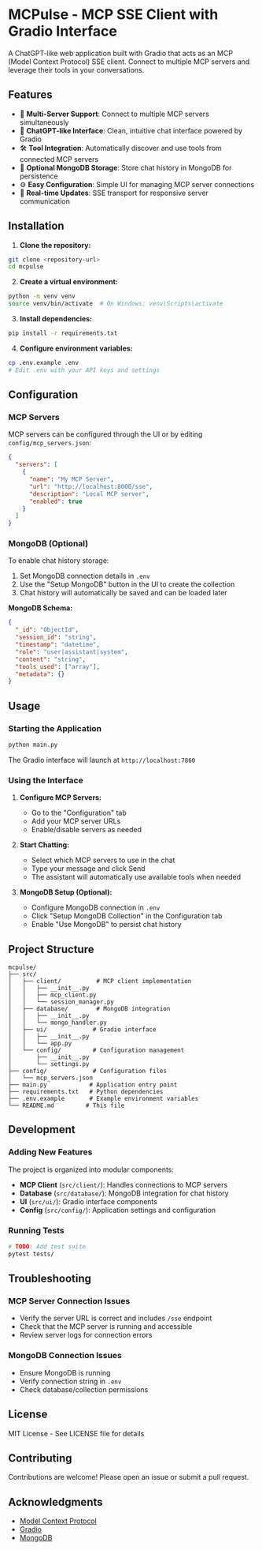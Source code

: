 # MCPulse - MCP SSE Client with Gradio Interface

A ChatGPT-like web application built with Gradio that acts as an MCP (Model Context Protocol) SSE client. Connect to multiple MCP servers and leverage their tools in your conversations.

## Features

- 🔌 **Multi-Server Support**: Connect to multiple MCP servers simultaneously
- 💬 **ChatGPT-like Interface**: Clean, intuitive chat interface powered by Gradio
- 🛠️ **Tool Integration**: Automatically discover and use tools from connected MCP servers
- 💾 **Optional MongoDB Storage**: Store chat history in MongoDB for persistence
- ⚙️ **Easy Configuration**: Simple UI for managing MCP server connections
- 🔄 **Real-time Updates**: SSE transport for responsive server communication

## Installation

1. **Clone the repository:**
```bash
git clone <repository-url>
cd mcpulse
```

2. **Create a virtual environment:**
```bash
python -m venv venv
source venv/bin/activate  # On Windows: venv\Scripts\activate
```

3. **Install dependencies:**
```bash
pip install -r requirements.txt
```

4. **Configure environment variables:**
```bash
cp .env.example .env
# Edit .env with your API keys and settings
```

## Configuration

### MCP Servers

MCP servers can be configured through the UI or by editing `config/mcp_servers.json`:

```json
{
  "servers": [
    {
      "name": "My MCP Server",
      "url": "http://localhost:8000/sse",
      "description": "Local MCP server",
      "enabled": true
    }
  ]
}
```

### MongoDB (Optional)

To enable chat history storage:

1. Set MongoDB connection details in `.env`
2. Use the "Setup MongoDB" button in the UI to create the collection
3. Chat history will automatically be saved and can be loaded later

**MongoDB Schema:**
```json
{
  "_id": "ObjectId",
  "session_id": "string",
  "timestamp": "datetime",
  "role": "user|assistant|system",
  "content": "string",
  "tools_used": ["array"],
  "metadata": {}
}
```

## Usage

### Starting the Application

```bash
python main.py
```

The Gradio interface will launch at `http://localhost:7860`

### Using the Interface

1. **Configure MCP Servers:**
   - Go to the "Configuration" tab
   - Add your MCP server URLs
   - Enable/disable servers as needed

2. **Start Chatting:**
   - Select which MCP servers to use in the chat
   - Type your message and click Send
   - The assistant will automatically use available tools when needed

3. **MongoDB Setup (Optional):**
   - Configure MongoDB connection in `.env`
   - Click "Setup MongoDB Collection" in the Configuration tab
   - Enable "Use MongoDB" to persist chat history

## Project Structure

```
mcpulse/
├── src/
│   ├── client/          # MCP client implementation
│   │   ├── __init__.py
│   │   ├── mcp_client.py
│   │   └── session_manager.py
│   ├── database/        # MongoDB integration
│   │   ├── __init__.py
│   │   └── mongo_handler.py
│   ├── ui/             # Gradio interface
│   │   ├── __init__.py
│   │   └── app.py
│   └── config/         # Configuration management
│       ├── __init__.py
│       └── settings.py
├── config/             # Configuration files
│   └── mcp_servers.json
├── main.py            # Application entry point
├── requirements.txt   # Python dependencies
├── .env.example       # Example environment variables
└── README.md         # This file
```

## Development

### Adding New Features

The project is organized into modular components:

- **MCP Client** (`src/client/`): Handles connections to MCP servers
- **Database** (`src/database/`): MongoDB integration for chat history
- **UI** (`src/ui/`): Gradio interface components
- **Config** (`src/config/`): Application settings and configuration

### Running Tests

```bash
# TODO: Add test suite
pytest tests/
```

## Troubleshooting

### MCP Server Connection Issues

- Verify the server URL is correct and includes `/sse` endpoint
- Check that the MCP server is running and accessible
- Review server logs for connection errors

### MongoDB Connection Issues

- Ensure MongoDB is running
- Verify connection string in `.env`
- Check database/collection permissions

## License

MIT License - See LICENSE file for details

## Contributing

Contributions are welcome! Please open an issue or submit a pull request.

## Acknowledgments

- [Model Context Protocol](https://modelcontextprotocol.io/)
- [Gradio](https://www.gradio.app/)
- [MongoDB](https://www.mongodb.com/)
